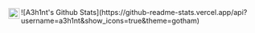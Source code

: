 <!--
**A3h1nt/A3h1nt** is a ✨ _special_ ✨ repository because its `README.md` (this file) appears on your GitHub profile.

Here are some ideas to get you started:

- 🔭 I’m currently working on ...
- 🌱 I’m currently learning ...
- 👯 I’m looking to collaborate on ...
- 🤔 I’m looking for help with ...
- 💬 Ask me about ...
- 📫 How to reach me: ...
- 😄 Pronouns: ...
- ⚡ Fun fact: ...
-->
<a href="https://twitter.com/a3h1nt">
  <img align="left" alt="a3h1nt| Twitter" width="22px" src="https://cdn.jsdelivr.net/npm/simple-icons@v3/icons/twitter.svg" />
</a>
![A3h1nt's Github Stats](https://github-readme-stats.vercel.app/api?username=a3h1nt&show_icons=true&theme=gotham)

